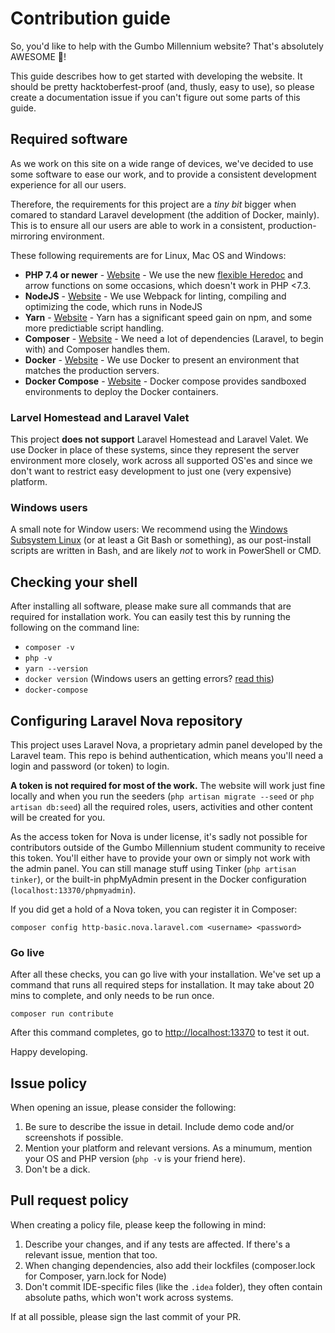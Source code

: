 # Contribution guide

So, you'd like to help with the Gumbo Millennium website? That's absolutely
AWESOME 🎉!

This guide describes how to get started with developing the website. It should
be pretty hacktoberfest-proof (and, thusly, easy to use), so please create a
documentation issue if you can't figure out some parts of this guide.

## Required software

As we work on this site on a wide range of devices, we've decided to use some
software to ease our work, and to provide a consistent development experience
for all our users.

Therefore, the requirements for this project are a _tiny bit_ bigger when
comared to standard Laravel development (the addition of Docker, mainly). This
is to ensure all our users are able to work in a consistent,
production-mirroring environment.

These following requirements are for Linux, Mac OS and Windows:


- **PHP 7.4 or newer** - [Website][site-php] - We use the new [flexible
  Heredoc][heredoc] and arrow functions on some occasions, which doesn't work in PHP <7.3.
- **NodeJS** - [Website][site-nodejs] - We use Webpack for linting, compiling
  and optimizing the code, which runs in NodeJS
- **Yarn** - [Website][site-yarn] - Yarn has a significant speed gain on npm,
  and some more predictiable script handling.
- **Composer** - [Website][site-composer] - We need a lot of dependencies
  (Laravel, to begin with) and Composer handles them.
- **Docker** - [Website][site-docker] - We use Docker to present an environment
  that matches the production servers.
- **Docker Compose** - [Website][site-docker-compose] - Docker compose provides
  sandboxed environments to deploy the Docker containers.

[site-php]: https://php.net/
[site-nodejs]: https://nodejs.org/
[site-yarn]: https://yarnpkg.org/
[site-composer]: https://getcomposer.org/
[site-docker]: https://www.docker.com/products/docker-desktop
[site-docker-compose]: https://docs.docker.com/compose/
[heredoc]: https://www.php.net/manual/en/migration73.incompatible.php#migration73.incompatible.core.heredoc-nowdoc

### Larvel Homestead and Laravel Valet

This project **does __not__ support** Laravel Homestead and Laravel Valet. We
use Docker in place of these systems, since they represent the server
environment more closely, work across all supported OS'es and since we don't
want to restrict easy development to just one (very expensive) platform.

### Windows users

A small note for Window users: We recommend using the [Windows Subsystem
Linux][wsl] (or at least a Git Bash or something), as our post-install scripts
are written in Bash, and are likely _not_ to work in PowerShell or CMD.

[wsl]: https://docs.microsoft.com/en-us/windows/wsl/install-win10

## Checking your shell

After installing all software, please make sure all commands that are required
for installation work. You can easily test this by running the following on the
command line:

- `composer -v`
- `php -v`
- `yarn --version`
- `docker version` (Windows users an getting errors? [read this][wsl-docker])
- `docker-compose`

<!--
ARCHIVED AT https://web.archive.org/web/20200423125549/https://medium.com/@callback.insanity/using-docker-with-windows-subsystem-for-linux-wsl-on-windows-10-d2deacad491f
-->
[wsl-docker]: https://medium.com/@callback.insanity/using-docker-with-windows-subsystem-for-linux-wsl-on-windows-10-d2deacad491f

## Configuring Laravel Nova repository

This project uses Laravel Nova, a proprietary admin panel developed by the
Laravel team. This repo is behind authentication, which means you'll need a
login and password (or token) to login.

**A token is not required for most of the work.** The website will work just
fine locally and when you run the seeders (`php artisan migrate --seed` or `php
artisan db:seed`) all the required roles, users, activities and other content
will be created for you.

As the access token for Nova is under license, it's sadly not possible for
contributors outside of the Gumbo Millennium student community to receive this
token. You'll either have to provide your own or simply not work with the admin
panel. You can still manage stuff using Tinker (`php artisan tinker`), or the
built-in phpMyAdmin present in the Docker configuration
(`localhost:13370/phpmyadmin`).

If you did get a hold of a Nova token, you can register it in Composer:

```
composer config http-basic.nova.laravel.com <username> <password>
```

### Go live

After all these checks, you can go live with your installation. We've set up a
command that runs all required steps for installation. It may take about 20
mins to complete, and only needs to be run once.

```
composer run contribute
```

After this command completes, go to <http://localhost:13370> to test it out.

Happy developing.

## Issue policy

When opening an issue, please consider the following:

1. Be sure to describe the issue in detail. Include demo code and/or
   screenshots if possible.
2. Mention your platform and relevant versions. As a minumum, mention your OS
   and PHP version (`php -v` is your friend here).
3. Don't be a dick.

## Pull request policy

When creating a policy file, please keep the following in mind:

1. Describe your changes, and if any tests are affected. If there's a relevant
   issue, mention that too.
2. When changing dependencies, also add their lockfiles (composer.lock for
   Composer, yarn.lock for Node)
3. Don't commit IDE-specific files (like the `.idea` folder), they often
   contain absolute paths, which won't work across systems.

If at all possible, please sign the last commit of your PR.
